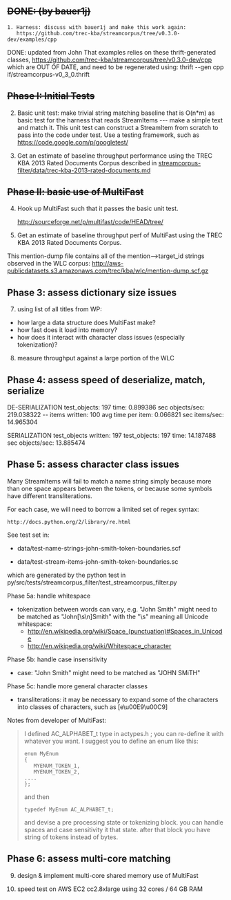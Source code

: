 ~~DONE: (by bauer1j)~~
-------
	1. Harness: discuss with bauer1j and make this work again:
	   https://github.com/trec-kba/streamcorpus/tree/v0.3.0-dev/examples/cpp
DONE:  updated from John
	That examples relies on these thrift-generated classes, 
	   https://github.com/trec-kba/streamcorpus/tree/v0.3.0-dev/cpp
	which are OUT OF DATE, and need to be regenerated using:
	   thrift --gen cpp if/streamcorpus-v0_3_0.thrift

~~Phase I:  Initial Tests~~
-----------------------
2. Basic unit test: make trivial string matching baseline that is
O(n*m) as basic test for the harness that reads StreamItems --- make a
simple text and match it.  This unit test can construct a StreamItem
from scratch to pass into the code under test.  Use a testing
framework, such as https://code.google.com/p/googletest/

3. Get an estimate of baseline throughput performance using the TREC
KBA 2013 Rated Documents Corpus described in
[streamcorpus-filter/data/trec-kba-2013-rated-documents.md](data/trec-kba-2013-rated-documents.md)


~~Phase II:  basic use of MultiFast~~
---------------------------------

4. Hook up MultiFast such that it passes the basic unit test.

   http://sourceforge.net/p/multifast/code/HEAD/tree/

5. Get an estimate of baseline throughput perf of MultiFast using the
TREC KBA 2013 Rated Documents Corpus.

This mention-dump file contains all of the mention-->target_id strings
observed in the WLC corpus:
http://aws-publicdatasets.s3.amazonaws.com/trec/kba/wlc/mention-dump.scf.gz

Phase 3:  assess dictionary size issues
----------------------------------------

7. using list of all titles from WP:

 - how large a data structure does MultiFast make?
 - how fast does it load into memory?
 - how does it interact with character class issues (especially tokenization)?

8. measure throughput against a large portion of the WLC

Phase 4:  assess speed of deserialize, match, serialize
-------------------------------------------------------

  DE-SERIALIZATION
  test_objects: 197
  time: 0.899386 sec
  objects/sec: 219.038322
  -- items written: 100           avg time per item: 0.066821 sec         items/sec: 14.965304

  SERIALIZATION
  test_objects written: 197
  test_objects: 197
  time: 14.187488 sec
  objects/sec: 13.885474

Phase 5:  assess character class issues
-----------------------------------------

Many StreamItems will fail to match a name string simply because more
than one space appears between the tokens, or because some symbols
have different transliterations.

For each case, we will need to borrow a limited set of regex syntax:

    http://docs.python.org/2/library/re.html

See test set in:

 * data/test-name-strings-john-smith-token-boundaries.scf  

 * data/test-stream-items-john-smith-token-boundaries.sc

which are generated by the python test in py/src/tests/streamcorpus_filter/test_streamcorpus_filter.py


Phase 5a:  handle whitespace

 - tokenization between words can vary, e.g. "John Smith" might need
   to be matched as "John[\s\n]Smith" with the "\s" meaning all
   Unicode whitespace:
   * http://en.wikipedia.org/wiki/Space_(punctuation)#Spaces_in_Unicode
   * http://en.wikipedia.org/wiki/Whitespace_character


Phase 5b: handle case insensitivity

 - case: "John Smith" might need to be matched as "JOHN SMiTH"


Phase 5c: handle more general character classes

 - transliterations: it may be necessary to expand some of the
   characters into classes of characters, such as [e\u00E9\u00C9]


Notes from developer of MultiFast:

> I defined AC_ALPHABET_t type in actypes.h ; you can re-define it
> with whatever you want.  I suggest you to define an enum like this:
>
>     enum MyEnum
>     {
>        MYENUM_TOKEN_1,
>        MYENUM_TOKEN_2,
>     ....
>     };
> 
> and then
> 
>     typedef MyEnum AC_ALPHABET_t;
>
> and devise a pre processing state or tokenizing block. you can
> handle spaces and case sensitivity it that state. after that block
> you have string of tokens instead of bytes.


Phase 6:  assess multi-core matching
------------------------------------

9. design & implement multi-core shared memory use of MultiFast

10. speed test on AWS EC2 cc2.8xlarge using 32 cores / 64 GB RAM
